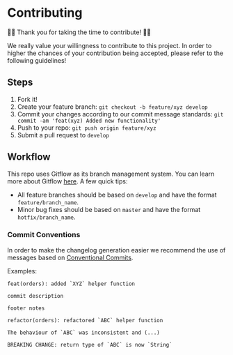 # Contributing
:clap::tada: Thank you for taking the time to contribute! :tada::clap:

We really value your willingness to contribute to this project. In order to higher the chances of your contribution being accepted, please refer to the following guidelines!

## Steps

1. Fork it!
2. Create your feature branch: `git checkout -b feature/xyz develop`
3. Commit your changes according to our commit message standards: `git commit -am 'feat(xyz) Added new functionality'`
4. Push to your repo: `git push origin feature/xyz`
5. Submit a pull request to `develop`

## Workflow
This repo uses Gitflow as its branch management system. You can learn more about Gitflow [here](https://www.atlassian.com/git/tutorials/comparing-workflows#gitflow-workflow).
A few quick tips:
* All feature branches should be based on `develop` and have the format `feature/branch_name`. 
* Minor bug fixes should be based on `master` and have the format `hotfix/branch_name`.

### Commit Conventions
In order to make the changelog generation easier we recommend the use of messages based on [Conventional Commits](https://conventionalcommits.org/).

Examples:
```
feat(orders): added `XYZ` helper function

commit description

footer notes
```

```
refactor(orders): refactored `ABC` helper function

The behaviour of `ABC` was inconsistent and (...)

BREAKING CHANGE: return type of `ABC` is now `String`
```

